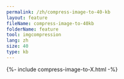 ```yaml
---
permalink: /zh/compress-image-to-40-kb
layout: feature
fileName: compress-image-to-40kb
folderName: feature
tool: imgcompression
lang: zh
size: 40
type: kb
---
```


{%- include compress-image-to-X.html -%}
